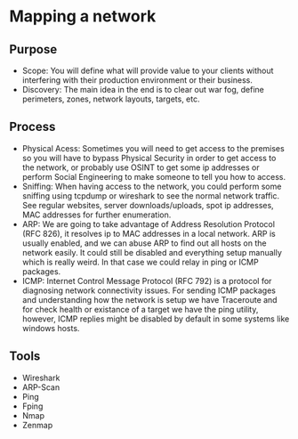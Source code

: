 # Mapping a network

## Purpose

- Scope: You will define what will provide value to your clients without interfering with their production environment or their business.
- Discovery: The main idea in the end is to clear out war fog, define perimeters, zones, network layouts, targets, etc.

## Process

- Physical Acess: Sometimes you will need to get access to the premises so you will have to bypass Physical Security in order to get access to the network, or probably use OSINT to get some ip addresses or perform Social Engineering to make someone to tell you how to access.
- Sniffing: When having access to the network, you could perform some sniffing using tcpdump or wireshark to see the normal network traffic. See regular websites, server downloads/uploads, spot ip addresses, MAC addresses for further enumeration.
- ARP: We are going to take advantage of Address Resolution Protocol (RFC 826), it resolves ip to MAC addresses in a local network. ARP is usually enabled, and we can abuse ARP to find out all hosts on the network easily. It could still be disabled and everything setup manually which is really weird. In that case we could relay in ping or ICMP packages.
- ICMP: Internet Control Message Protocol (RFC 792) is a protocol for diagnosing network connectivity issues. For sending ICMP packages and understanding how the network is setup we have Traceroute and for check health or existance of a target we have the ping utility, however, ICMP replies might be disabled by default in some systems like windows hosts.

## Tools

- Wireshark
- ARP-Scan
- Ping
- Fping
- Nmap
- Zenmap
